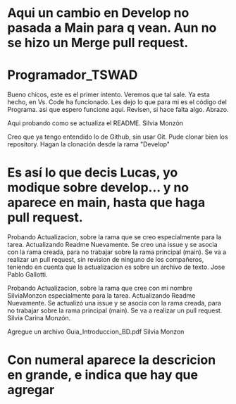# Aqui un cambio en Develop no pasada a Main para q vean. Aun no se hizo un Merge pull request.
# Programador_TSWAD
Bueno chicos, este es el primer intento. Veremos que tal sale. Ya esta hecho, en Vs. Code ha funcionado. Les dejo lo que para mi es el código del Programa. asi que espero funcione aquí. Revisen, si hace falta algo. Abrazo.

Aqui probando como se actualiza el README. Silvia Monzón

Creo que ya tengo entendido lo de Github, sin usar Git.
Pude clonar bien los repository. Hagan la clonación desde la rama "Develop"
# Es así lo que decis Lucas, yo modique sobre develop... y no aparece en main, hasta que haga pull request.

Probando Actualizacion, sobre la rama que se creo especialmente para la tarea. 
Actualizando Readme Nuevamente. 
Se creo una issue y se asocia con la rama creada, para no trabajar sobre la rama principal (main). 
Se va a realizar un pull request, sin revision de ninguno de los compañeros, teniendo en cuenta que la actualizacion es sobre un archivo de texto. 
Jose Pablo Gallotti. 

Probando Actualizacion, sobre la rama que cree con mi nombre SilviaMonzon especialmente para la tarea. 
Actualizando Readme Nuevamente. 
Se actualizó una issue y se asocia con la rama creada, para no trabajar sobre la rama principal (main). 
Se va a realizar un pull request. 
Silvia Carina Monzón. 

Agregue un archivo Guia_Introduccion_BD.pdf   Silvia Monzon
# Con numeral aparece la descricion en grande, e indica que hay que agregar 

